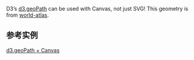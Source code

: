 D3’s [d3.geoPath](https://github.com/d3/d3-geo/blob/master/README.md#geoPath) can be used with Canvas, not just SVG! This geometry is from [world-atlas](https://github.com/topojson/world-atlas).


## 参考实例
[
d3.geoPath + Canvas](https://bl.ocks.org/mbostock/3783604)
